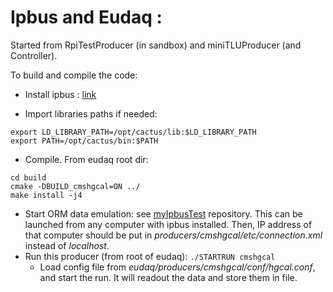 # Ipbus and Eudaq : 
Started from RpiTestProducer (in sandbox) and miniTLUProducer (and Controller).

To build and compile the code:

* Install ipbus : [link](https://svnweb.cern.ch/trac/cactus/wiki/uhalQuickTutorial#HowtoInstalltheIPbusSuite)

* Import libraries paths if needed:
```
export LD_LIBRARY_PATH=/opt/cactus/lib:$LD_LIBRARY_PATH
export PATH=/opt/cactus/bin:$PATH
```

* Compile. From eudaq root dir:
```
cd build
cmake -DBUILD_cmshgcal=ON ../
make install -j4
```

* Start ORM data emulation: see [myIpbusTest](https://github.com/asteencern/ipbus-test/tree/hgcal-test) repository. This can be launched from any computer with ipbus installed. Then, IP address of that computer should be put in *producers/cmshgcal/etc/connection.xml* instead of *localhost*.
* Run this producer (from root of eudaq): `./STARTRUN cmshgcal`
  * Load config file from *eudaq/producers/cmshgcal/conf/hgcal.conf*, and start the run. It will readout the data and store them in file.


